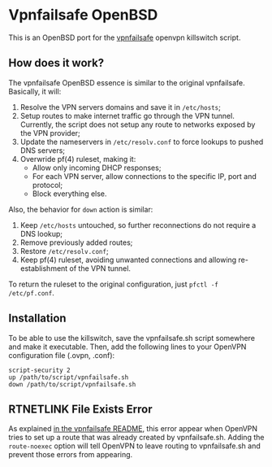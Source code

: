 # Vpnfailsafe OpenBSD
This is an OpenBSD port for the [vpnfailsafe](https://github.com/wknapik/vpnfailsafe) openvpn killswitch script.

## How does it work?
The vpnfailsafe OpenBSD essence is similar to the original vpnfailsafe. Basically, it will:
1) Resolve the VPN servers domains and save it in `/etc/hosts`;
2) Setup routes to make internet traffic go through the VPN tunnel. Currently, the script does not setup any
route to networks exposed by the VPN provider;
3) Update the nameservers in `/etc/resolv.conf` to force lookups to pushed DNS servers;
4) Overwride pf(4) ruleset, making it:
   - Allow only incoming DHCP responses;
   - For each VPN server, allow connections to the specific IP, port and protocol;
   - Block everything else.

Also, the behavior for `down` action is similar:
1) Keep `/etc/hosts` untouched, so further reconnections do not require a DNS lookup;
2) Remove previously added routes;
3) Restore `/etc/resolv.conf`;
4) Keep pf(4) ruleset, avoiding unwanted connections and allowing re-establishment of the VPN tunnel.

To return the ruleset to the original configuration, just `pfctl -f /etc/pf.conf`.

## Installation
To be able to use the killswitch, save the vpnfailsafe.sh script somewhere and make it executable.
Then, add the following lines to your OpenVPN configuration file (.ovpn, .conf):
```
script-security 2
up /path/to/script/vpnfailsafe.sh
down /path/to/script/vpnfailsafe.sh
```

## RTNETLINK File Exists Error
As explained [in the vpnfailsafe README](https://github.com/wknapik/vpnfailsafe#im-getting-an-rtnetlink-answers-file-exists-error-every-time-i-connect),
this error appear when OpenVPN tries to set up a route that was already created by vpnfailsafe.sh. Adding the
`route-noexec` option will tell OpenVPN to leave routing to vpnfailsafe.sh and prevent those errors from appearing.

